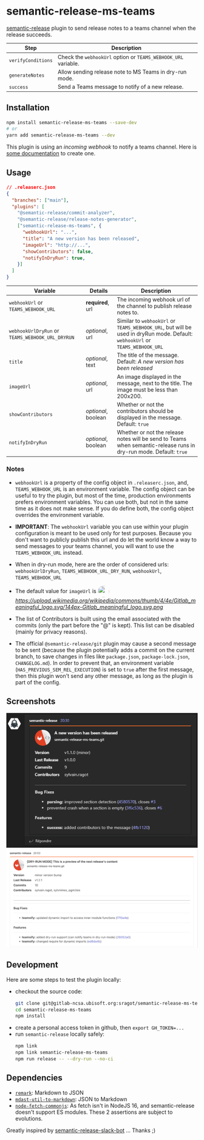 # semantic-release-ms-teams

[semantic-release](https://github.com/semantic-release/semantic-release) plugin to send release notes to a teams channel when the release succeeds.

| Step               | Description                                                    |
| ------------------ |----------------------------------------------------------------|
| `verifyConditions` | Check the `webhookUrl` option or `TEAMS_WEBHOOK_URL` variable. |
| `generateNotes`    | Allow sending release note to MS Teams in dry-run mode.        |
| `success`          | Send a Teams message to notify of a new release.               |

## Installation

```sh
npm install semantic-release-ms-teams --save-dev
# or
yarn add semantic-release-ms-teams --dev
```

This plugin is using an _incoming webhook_ to notify a teams channel. Here is
[some documentation](https://docs.microsoft.com/en-us/microsoftteams/platform/webhooks-and-connectors/how-to/add-incoming-webhook#add-an-incoming-webhook-to-a-teams-channel) to create one.

## Usage

```json
// .releaserc.json
{
  "branches": ["main"],
  "plugins": [
    "@semantic-release/commit-analyzer",
    "@semantic-release/release-notes-generator",
    ["semantic-release-ms-teams", {
      "webhookUrl": "...",
      "title": "A new version has been released",
      "imageUrl": "http://...",
      "showContributors": false,
      "notifyInDryRun": true,
    }]
  ]
}
```

| Variable                                         | Details             | Description                                                                                                                   | 
|--------------------------------------------------|---------------------|-------------------------------------------------------------------------------------------------------------------------------|
| `webhookUrl` or `TEAMS_WEBHOOK_URL`              | **required**, url   | The incoming webhook url of the channel to publish release notes to.                                                          |
| `webhookUrlDryRun` or `TEAMS_WEBHOOK_URL_DRYRUN` | _optional_, url     | Similar to `webhookUrl` or `TEAMS_WEBHOOK_URL`, but will be used in dryRun mode. Default: `webhookUrl` or `TEAMS_WEBHOOK_URL` |
| `title`                                          | _optional_, text    | The title of the message. Default: _A new version has been released_                                                          |
| `imageUrl`                                       | _optional_, url     | An image displayed in the message, next to the title. The image must be less than 200x200.                                    |
| `showContributors`                               | _optional_, boolean | Whether or not the contributors should be displayed in the message. Default: `true`                                           |
| `notifyInDryRun`                                 | _optional_, boolean | Whether or not the release notes will be send to Teams when semantic-release runs in dry-run mode. Default: `true`            |

### Notes
- `webhookUrl` is a property of the config object in `.releaserc.json`, and,
  `TEAMS_WEBHOOK_URL` is an environment variable. The config object can be
  useful to try the plugin, but most of the time, production environments
  prefers environment variables. You can use both, but not in the same time as
  it does not make sense. If you do define both, the config object overrides
  the environment variable.

- **IMPORTANT**: The `webhookUrl` variable you can use within your plugin
  configuration is meant to be used only for test purposes. Because you don't
  want to publicly publish this url and do let the world know a way to send
  messages to your teams channel, you will want to use the `TEAMS_WEBHOOK_URL`
  instead.

- When in dry-run mode, here are the order of considered urls:
  `webhookUrlDryRun`, `TEAMS_WEBHOOK_URL_DRY_RUN`, `webhookUrl`,
  `TEAMS_WEBHOOK_URL`

- The default value for `imageUrl` is <img src="https://upload.wikimedia.org/wikipedia/commons/thumb/4/4e/Gitlab_meaningful_logo.svg/144px-Gitlab_meaningful_logo.svg.png" width="30" height="30" style="border-radius: 50%; vertical-align: middle" />
  _https://upload.wikimedia.org/wikipedia/commons/thumb/4/4e/Gitlab_meaningful_logo.svg/144px-Gitlab_meaningful_logo.svg.png_

- The list of Contributors is built using the email associated with the commits
  (only the part before the "@" is kept). This list can be disabled (mainly for
  privacy reasons).

- The official `@semantic-release/git` plugin may cause a second message to be
  sent (because the plugin potentially adds a commit on the current branch, to
  save changes in files like `package.json`, `package-lock.json`, `CHANGELOG.md`).
  In order to prevent that, an environment variable (`HAS_PREVIOUS_SEM_REL_EXECUTION`)
  is set to `true` after the first message, then this plugin won't send any other
  message, as long as the plugin is part of the config.

## Screenshots

![preview](docs/screenshot-success-1.png "preview")
![preview](docs/screenshot-generate-notes-1.png "dry-run")

## Development

Here are some steps to test the plugin locally:

- checkout the source code:
  ```sh
  git clone git@gitlab-ncsa.ubisoft.org:sragot/semantic-release-ms-teams.git
  cd semantic-release-ms-teams
  npm install
  ```
- create a personal access token in github, then `export GH_TOKEN=...`
- run `semantic-release` locally safely:
  ```sh
  npm link
  npm link semantic-release-ms-teams
  npm run release -- --dry-run --no-ci
  ```

## Dependencies

- [`remark`](https://www.npmjs.com/package/remark): Markdown to JSON
- [`mdast-util-to-markdown`](https://www.npmjs.com/package/mdast-util-to-markdown): JSON to Markdown
- [`node-fetch-commonjs`](https://www.npmjs.com/package/node-fetch-commonjs): As fetch isn't in NodeJS 16, and 
  semantic-release doesn't support ES modules. These 2 assertions are subject to evolutions.

Greatly inspired by [semantic-release-slack-bot](https://github.com/juliuscc/semantic-release-slack-bot) ... Thanks ;)
